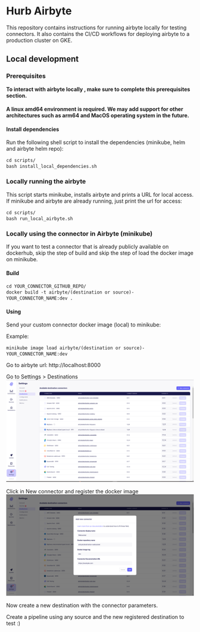 # Hurb Airbyte  
  
This repository contains instructions for running airbyte locally for testing connectors. It also contains the CI/CD workflows for deploying airbyte to a production cluster on GKE.
  
## Local development  
  
### Prerequisites  
**To interact with airbyte locally , make sure to complete this prerequisites section.**

#### A linux amd64 environment is required. We may add support for other architectures such as arm64 and MacOS operating system in the future.

#### Install dependencies
Run the following shell script to install the dependencies (minikube, helm and airbyte helm repo):
```
cd scripts/
bash install_local_dependencies.sh
```

### Locally running the airbyte
This script starts minikube, installs airbyte and prints a URL for local access. If minikube and airbyte are already running, just print the url for access:

```
cd scripts/
bash run_local_airbyte.sh
```
  
### Locally using the connector in Airbyte (minikube)  

If you want to test a connector that is already publicly available on dockerhub, skip the step of build and skip the step of load the docker image on minikube.


#### Build  
```
cd YOUR_CONNECTOR_GITHUB_REPO/
docker build -t airbyte/(destination or source)-YOUR_CONNECTOR_NAME:dev .  
```
 
#### Using  

Send your custom connector docker image (local) to minikube:

Example:
```  
minikube image load airbyte/(destination or source)-YOUR_CONNECTOR_NAME:dev 
```  
 
Go to airbyte url: http://localhost:8000  
  
Go to Settings > Destinations  
![img.png](images/1.png)  
  
Click in New connector and register the docker image  
![img.png](images/2.png)  
  
Now create a new destination with the connector parameters.
  
Create a pipeline using any source and the new registered destination to test :)